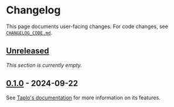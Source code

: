 <!-- Keep a Changelog guide -> https://keepachangelog.com -->

# Changelog

This page documents user-facing changes.
For code changes, see [`CHANGELOG_CODE.md`][_-1].


  [_-1]: ./CHANGELOG_CODE.md


## [Unreleased]

<i>This section is currently empty.</i>


## [0.1.0] - 2024-09-22

See [Taplo's documentation][0.1.0-1] for more information on its features.


  [0.1.0-1]: https://taplo.tamasfe.dev/


  [Unreleased]: https://github.com/InSyncWithFoo/taplo-for-intellij/compare/v0.1.0..HEAD
  [0.1.0]: https://github.com/InSyncWithFoo/taplo-for-intellij/commits
